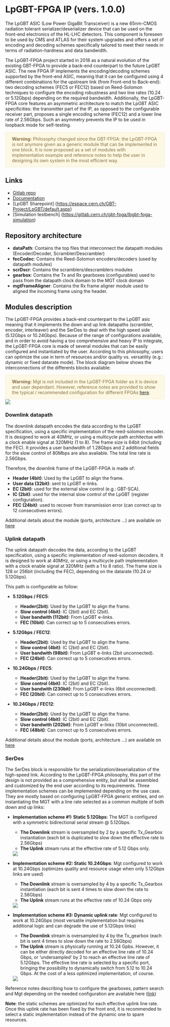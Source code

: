 # LpGBT-FPGA IP (vers. 1.0.0)

The LpGBT ASIC (Low Power GigaBit Transceiver) is a new 65nm-CMOS radiation tolerant serializer/deserializer 
device that can be used on the front-end electronics of the HL-LHC detectors. This component is foreseen to 
be used by CMS and ATLAS for their system upgrades and offers a set of encoding and decoding schemes specifically 
tailored to meet their needs in terms of radiation-hardness and data bandwidth.

The LpGBT-FPGA project started in 2018 as a natural evolution of the existing GBT-FPGA to provide a back-end 
counterpart to the future LpGBT ASIC. The new FPGA IP implements the encoding/decoding schemes supported by 
the front-end ASIC, meaning that it can be configured using 4 different combinations for the upstream link 
(from Front-end to Back-end): two decoding schemes (FEC5 or FEC12) based on Reed-Solomon techniques to configure 
the encoding robustness and two line rates (10.24 or 5.12Gbps) depending on the required bandwidth. Additionally, 
the LpGBT-FPGA core features an asymmetric architecture to match the LpGBT ASIC specificities: the transmitter 
part of the IP, as opposed to the configurable receiver part, proposes a single encoding scheme (FEC12) and a 
lower line rate of 2.56Gbps. Such an asymmetry prevents the IP to be used in loopback mode for self-testing.

<div style="border: 1px solid #faebcc; background:#fcf8e3; color:#8a6d3b; padding: .75rem 1.25rem; border-radius: .25rem;"><b>Warning:</b> Philosophy changed since the GBT-FPGA: the LpGBT-FPGA is not 
anymore given as a generic module that can be implemented in one block. It is now proposed as a set of modules with implementation example and reference notes 
to help the user in designing its own system in the most efficient way.</div>

## Links

- [Gitlab repo](https://gitlab.cern.ch/gbt-fpga/lpgbt-fpga)
- [Documentation](http://lpgbt-fpga.web.cern.ch)
- [LpGBT Sharepoint] (https://espace.cern.ch/GBT-Project/LpGBT/default.aspx)
- [Simulation testbench] (https://gitlab.cern.ch/gbt-fpga/lbgbt-fpga-simulation)

## Repository architecture

* **dataPath**: Contains the top files that interconnect the datapath modules (Encoder/Decoder, Scrambler/Descrambler)
* **fecCodec**: Contains the Reed-Solomon encoders/decoders (used by datapath modules)
* **scrDscr**: Contains the scramblers/descramblers modules
* **gearbox**: Contains the Tx and Rx gearboxes (configurables) used to pass from the datapath clock domain to the MGT clock domain
* **mgtFrameAligner**: Contains the Rx frame aligner module used to aligned the incoming frame using the header.

## Modules description

The LpGBT-FPGA provides a back-end counterpart to the LpGBT asic meaning that it implements the down and up link datapaths (scrambler, encoder, interleaver) 
and the SerDes to deal with the high speed side (5.12Gbps or 10.24Gbps). Because of the range of configurations available, and in order to avoid having a
too comprehensive and heavy IP to integrate, the LpGBT-FPGA core is made of several modules that can be easily configured and instantiated by the user. According to this philosophy, users can
optimize the use in term of resources and/or quality vs. versatility (e.g.: dynamic or fixed datarate mode). The block diagram below shows the interconnections
of the differents blocks available:

<div style="border: 1px solid #faebcc; background:#fcf8e3; color:#8a6d3b; padding: .75rem 1.25rem; border-radius: .25rem;"><b>Warning:</b> Mgt is not included in the LpGBT-FPGA folder as it is device and user dependant.
However, reference notes are provided to show the typical / recommended configuration for different FPGAs <a href="http://lpgbt-fpga.web.cern.ch/doc/user/refnotes.php">here</a>.</div>

<img src='http://lpgbt-fpga.web.cern.ch/img/globalBlockDiagram.png' />


### Downlink datapath

The downlink datapath encodes the data according to the LpGBT specification, using a specific implementation of the reed-solomon encoder.
It is designed to work at 40MHz, or using a multicycle path architectue with a clock enable signal at 320MHz (1 to 8). The frame size is 64bit (including the FEC). 
It provides a user bandwidth of 1.28Gbps and 2 additional fields for the slow control of 80Mbps are also available. The total line rate is 2.56Gbps.

Therefore, the downlink frame of the LpGBT-FPGA is made of:

* **Header (4bit)**: Used by the LpGBT to align the frame.
* **User data (32bit)**: sent to LpGBT e-links.
* **EC (2bit)**: used for the external slow control (e.g.: GBT-SCA).
* **IC (2bit)**: used for the internal slow control of the LpGBT (register configuration).
* **FEC (24bit)**: used to recover from transmission error (can correct up to 12 consecutives errors).

Additional details about the module (ports, architecture ...) are available on <a href="http://lpgbt-fpga.web.cern.ch/doc/html/class_lp_g_b_t___f_p_g_a___downlink__datapath.html">here</a>

### Uplink datapath

The uplink datapath decodes the data, according to the LpGBT specification, using a specific implementation of reed-solomon decoders.
It is designed to work at 40MHz, or using a multicycle path implementation with a clock enable signal at 320MHz (with a 1 to 8 ratio). The frame size is 128 or 256bit (including the FEC),
depending on the datarate (10.24 or 5.12Gbps).


This path is configurable as follow:

* **5.12Gbps / FEC5**:
    * **Header(2bit)**: Used by the LpGBT to align the frame.
    * **Slow control (4bit)**: IC (2bit) and EC (2bit).
    * **User bandwith (112bit)**: From LpGBT e-links.
    * **FEC (10bit)**: Can correct up to 5 consecutives errors.

* **5.12Gbps / FEC12**:
    * **Header(2bit)**: Used by the LpGBT to align the frame.
    * **Slow control (4bit)**: IC (2bit) and EC (2bit).
    * **User bandwith (98bit)**: From LpGBT e-links (2bit unconnected).
    * **FEC (24bit)**: Can correct up to 5 consecutives errors.

* **10.24Gbps / FEC5**:
    * **Header(2bit)**: Used by the LpGBT to align the frame.
    * **Slow control (4bit)**: IC (2bit) and EC (2bit).
    * **User bandwith (230bit)**: From LpGBT e-links (6bit unconnected).
    * **FEC (20bit)**: Can correct up to 5 consecutives errors.

* **10.24Gbps / FEC12**:
    * **Header(2bit)**: Used by the LpGBT to align the frame.
    * **Slow control (4bit)**: IC (2bit) and EC (2bit).
    * **User bandwith (202bit)**: From LpGBT e-links (10bit unconnected).
    * **FEC (48bit)**: Can correct up to 5 consecutives errors.

Additional details about the module (ports, architecture ...) are available on <a href="http://lpgbt-fpga.web.cern.ch/doc/html/class_lp_g_b_t___f_p_g_a___uplink__datapath.html">here</a>

### SerDes

The SerDes block is responsible for the serialization/deserialization of the high-speed link. According to the LpGBT-FPGA philosophy, 
this part of the design is not provided as a comprehensive entity, but shall be assembled and customized by the end user according to 
its requirements. Three implementation schemes can be implemented depending on the use case. They are mostly based on configuring 
LpGBT-FPGA generic entities, and on instantiating the MGT with a line rate selected as a common multiple of both down and up links:

* **Implementation scheme #1: Static 5.12Gbps**: The MGT is configured with a symmetric bidirectional serial stream @ 5.12Gbps.
    * **The Downlink** stream is oversampled by 2 by a specific Tx_Gearbox instantiation (each bit is duplicated to slow down the effective rate to 2.56Gbps)
    * **The Uplink** stream runs at the effective rate of 5.12 Gbps only.
    
    <img src="http://lpgbt-fpga.web.cern.ch/img/serdesBlockDiagram5g12.png" />
    
* **Implementation scheme #2: Static 10.24Gbps**: Mgt configured to work at 10.24Gbps (optimizes quality and resource usage when only 5.12Gbps links are used)
    * **The Downlink** stream is oversampled by 4 by a specific Tx_Gearbox instantiation (each bit is sent 4 times to slow down the rate to 2.56Gbps)
    * **The Uplink** stream runs at the effective rate of 10.24 Gbps only
    
    <img src="http://lpgbt-fpga.web.cern.ch/img/serdesBlockDiagram10g24.png" />
    
* **Implementation scheme #3: Dynamic uplink rate**: Mgt configured to work at 10.24Gbps (most versatile implementation but requires additional logic and can degrade the use of 5.12Gbps links)
    * **The Downlink** stream is oversampled by 4 by the Tx_gearbox (each bit is sent 4 times to slow down the rate to 2.56Gbps)
    * **The Uplink** stream is physically running at 10.24 Gpbs. However, it can be either directly decoded for an effective line rate of 10.24 Gbps, or ‘undersampled’ by 2 to reach an effective line rate of 5.12Gbps. The effective line rate is selected by a specific port, bringing the possibility to dynamically switch from 5.12 to 10.24 Gbps. At the cost of a less optimized implementation, of course.
    
    <img src="http://lpgbt-fpga.web.cern.ch/img/serdesBlockDiagramDynamic.png" />
    
Reference notes describing how to configure the gearboxes, pattern search and Mgt depending on the needed configuration are available here (<a href="http://lpgbt-fpga.web.cern.ch/doc/user/refnotes.php">link</a>)

**Note**: the static schemes are optimized for each effective uplink line rate. Once this uplink rate has been fixed by the front end, it is recommended to select a static implementation instead of the dynamic one to spare resources. 